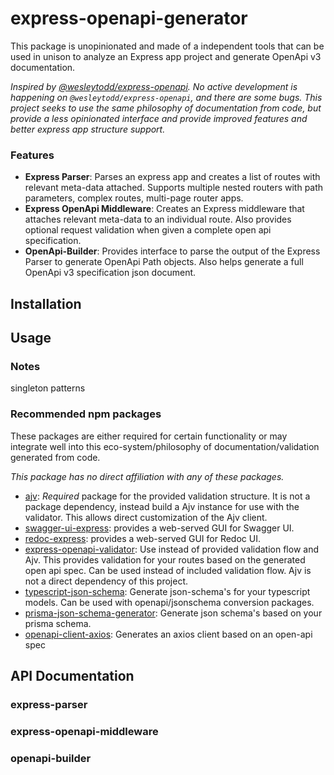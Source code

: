 # express-openapi-generator
This package is unopinionated and made of a independent tools that can be used in unison to analyze an Express app project and generate OpenApi v3 documentation.

*Inspired by [@wesleytodd/express-openapi](https://www.npmjs.com/package/@wesleytodd/openapi). No active development is happening on `@wesleytodd/express-openapi`, and there are some bugs. This project seeks to use the same philosophy of documentation from code, but provide a less opinionated interface and provide improved features and  better express app structure support.*
### Features
- **Express Parser**: Parses an express app and creates a list of routes with relevant meta-data attached. Supports multiple nested routers with path parameters, complex routes, multi-page router apps.
- **Express OpenApi Middleware**: Creates an Express middleware that attaches relevant meta-data to an individual route. Also provides optional request validation when given a complete open api specification.
- **OpenApi-Builder**: Provides interface to parse the output of the Express Parser to generate OpenApi Path objects. Also helps generate a full OpenApi v3 specification json document.

## Installation

## Usage

### Notes
singleton patterns

### Recommended npm packages
These packages are either required for certain functionality or may integrate well into this eco-system/philosophy of documentation/validation generated from code. 

*This package has no direct affiliation with any of these packages.*
- [ajv](https://www.npmjs.com/package/ajv): *Required* package for the provided validation structure. It is not a package dependency, instead build a Ajv instance for use with the validator. This allows direct customization of the Ajv client.
- [swagger-ui-express](https://www.npmjs.com/package/swagger-ui-express): provides a web-served GUI for Swagger UI. 
- [redoc-express](https://www.npmjs.com/package/redoc-express): provides a web-served GUI for Redoc UI.
- [express-openapi-validator](https://www.npmjs.com/package/express-openapi-validator): Use instead of provided validation flow and Ajv. This provides validation for your routes based on the generated open api spec. Can be used instead of included validation flow. Ajv is not a direct dependency of this project.
- [typescript-json-schema](https://www.npmjs.com/package/express-openapi-validator): Generate json-schema's for your typescript models. Can be used with openapi/jsonschema conversion packages.
- [prisma-json-schema-generator](https://www.npmjs.com/package/prisma-json-schema-generator): Generate json schema's based on your prisma schema.
- [openapi-client-axios](https://www.npmjs.com/package/openapi-client-axios): Generates an axios client based on an open-api spec
## API Documentation

### express-parser
### express-openapi-middleware
### openapi-builder

